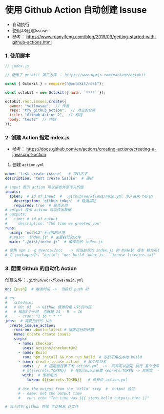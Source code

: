 
# 使用 Github Action 自动创建 Issuse

- 自动执行
- 使用JS创建Issuse
- 参考： https://www.ruanyifeng.com/blog/2019/09/getting-started-with-github-actions.html


### 1. 使用脚本

```js
// index.js

// 使用了 octokit 第三方库 ： https://www.npmjs.com/package/octokit

const { Octokit } = require("@octokit/rest");

const octokit = new Octokit({ auth: `****` });

octokit.rest.issues.create({
  owner: "yellowsae",  // 作者
  repo: "try_github_action",  // 对应的仓库
  title: "Github Action 2",  // 标题
  body: "test2"  // 内容
});
```




### 2. 创建 Action 指定 index.js
- 参考： https://docs.github.com/en/actions/creating-actions/creating-a-javascript-action
1. 创建 `action.yml`

```yml
name: 'test create issuse'   # 项目名字
description: 'test create issuse'  # 描述

# input 表示 action 可以接收外部传入的值
inputs:
  token:  # id of input  #  .github/workflows/main.yml 传入进来 token 
    description: 'github token'  # 数据描述
    required: true  # 是否必须
# output 表示 action 可以传出数据
# outputs:
#   time: # id of output
#     description: 'The time we greeted you'
runs:
  using: 'node12' #当前的环境
  # main: 'index.js' # 主要执行的文件
  main: "./dist/index.js"  # 编译后的 index.js

# 使用 npm i -g @vercel/ncc   -> 将当前写的 index.js 的 Node16 版本 转为可以识别的  Node12 版本
# 在 packages中： "build": "ncc build index.js --license licenses.txt"

```



### 3. 配置 Github 的自动化 Action

创建文件：`.githun/workflows/main.yml`

```yml
on: [push]  # 触发时机 ->  当执行 push 时

# on: 
#   schedule: 
#   # 00: 01  -> Github 使用的是 UTC的时区 
#   # 相差8个小时  也就是 24 - 8  = 16
#     - cron: "1 16 * * *"
jobs:  # 需要执行的 job 
  create_issuse_action:
    runs-on: ubuntu-latest # 指定运行的环境
    name: create create issuse
    steps:
      - name: Checkout
        uses: actions/checkout@v2
      - name: Build
        run: npm install && npm run build  # 写后不用在本地 build 
      - name: create issuse action  # 起个项目名
        uses: ./  # 指定根目录下的 action.yml  ->  同样可以指定 执行 某个仓库的 index.js 文件 ：  yellowsae/try_github_action@main ： 需要加上 @main 分支名
        # ${{secrets.TOKEN}}  # 在Github上设置 secrets.TOKEN -> 非明文  -> 通过 传参给 action.yml 
        with:  # 传参用的
          token: ${{secrets.TOKEN}}   # 传参给 action.yml 
          
      # Use the output from the `hello` step  #  output 验证
      # - name: Get the output time
      #   run: echo "The time was ${{ steps.hello.outputs.time }}"

# 当上传到 github 时候 主动触发 此文件

```
